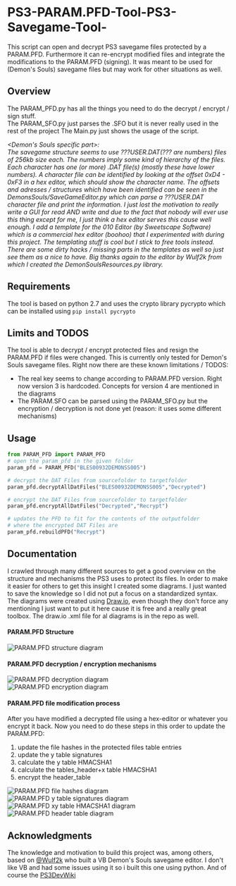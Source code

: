 # PS3-PARAM.PFD-Tool-PS3-Savegame-Tool-
This script can open and decrypt PS3 savegame files protected by a PARAM.PFD. Furthermore it can re-encrypt modified files and integrate the modifications to the PARAM.PFD (signing). It was meant to be used for (Demon's Souls) savegame files but may work for other situations as well.

## Overview
The PARAM_PFD.py has all the things you need to do the decrypt / encrypt / sign stuff.  
The PARAM_SFO.py just parses the .SFO but it is never really used in the rest of the project
The Main.py just shows the usage of the script.    
  
_<Demon's Souls specific part>:_   
_The savegame structure seems to use ???USER.DAT(??? are numbers) files of 256kb size each. The numbers imply some kind of hierarchy of the files. Each character has one (or more) .DAT file(s) (mostly these have lower numbers). A character file can be identified by looking at the offset 0xD4 - 0xF3 in a hex editor, which should show the character name. The offsets and adresses / structures which have been identified can be seen in the DemonsSouls/SaveGameEditor.py which can parse a ???USER.DAT character file and print the information. I just lost the motivation to really write a GUI for read AND write and due to the fact that nobody will ever use this thing except for me, I just think a hex editor serves this cause well enough. I add a template for the 010 Editor (by Sweetscape Software) which is a commercial hex editor (boohoo) that I experimented with during this project. The templating stuff is cool but I stick to free tools instead. There are some dirty hacks / missing parts in the templates as well so just see them as a nice to have. Big thanks again to the editor by Wulf2k from which I created the DemonSoulsResources.py library._  

## Requirements 
The tool is based on python 2.7 and uses the crypto library pycrypto which can be installed using `pip install pycrypto`
## Limits and TODOS
The tool is able to decrypt / encrypt protected files and resign the PARAM.PFD if files were changed. This is currently only tested for Demon's Souls savegame files. Right now there are these known limitations / TODOS:
* The real key seems to change according to PARAM.PFD version. Right now version 3 is hardcoded. Concepts for version 4 are mentioned in the diagrams
* The PARAM.SFO can be parsed using the PARAM_SFO.py but the encryption / decryption is not done yet (reason: it uses some different mechanisms)

## Usage
``` python
from PARAM_PFD import PARAM_PFD
# open the param_pfd in the given folder
param_pfd = PARAM_PFD("BLES00932DEMONSS005")

# decrypt the DAT Files from sourcefolder to targetfolder
param_pfd.decryptAllDatFiles("BLES00932DEMONSS005","Decrypted")

# encrypt the DAT Files from sourcefolder to targetfolder
param_pfd.encryptAllDatFiles("Decrypted","Recrypt")

# updates the PFD to fit for the contents of the outputfolder 
# where the encrypted DAT Files are  
param_pfd.rebuildPFD("Recrypt")

```

## Documentation
I crawled through many different sources to get a good overview on the structure and mechanisms the PS3 uses to protect its files. In order to make it easier for others to get this insight I created some diagrams. I just wanted to save the knowledge so I did not put a focus on a standardized syntax. The diagrams were created using [Draw.io](http://www.draw.io), even though they don't force any mentioning I just want to put it here cause it is free and a really great toolbox. The draw.io .xml file for al diagrams is in the repo as well.  

#### PARAM.PFD Structure
![PARAM.PFD structure diagram](documentation/daw.io%20diagrams/pfdstructure.svg)  
#### PARAM.PFD decryption / encryption mechanisms
![PARAM.PFD decryption diagram](documentation/daw.io%20diagrams/decryption%20and%20encryption%20mechanisms/decrypt.svg)  
![PARAM.PFD encryption diagram](documentation/daw.io%20diagrams/decryption%20and%20encryption%20mechanisms/encrypt.svg)  
#### PARAM.PFD file modification process
After you have modified a decrypted file using a hex-editor or whatever you encrypt it back. Now you need to do these steps in this order to update the PARAM.PFD:
1. update the file hashes in the protected files table entries
1. update the y table signatures
1. calculate the y table HMACSHA1
1. calculate the tables_header+x table HMACSHA1
1. encrypt the header_table

![PARAM.PFD file hashes diagram](documentation/daw.io%20diagrams/PARAM.PFD%20rebuild%20process/filehashes.svg) 
![PARAM.PFD y table signatures diagram](documentation/daw.io%20diagrams/PARAM.PFD%20rebuild%20process/ytablesigs.svg) 
![PARAM.PFD xy table HMACSHA1 diagram](documentation/daw.io%20diagrams/PARAM.PFD%20rebuild%20process/xytablehmac.svg) 
![PARAM.PFD header table diagram](documentation/daw.io%20diagrams/PARAM.PFD%20rebuild%20process/headertable.svg) 



## Acknowledgments
The knowledge and motivation to build this project was, among others, based on [@Wulf2k](http://www.github.com/Wulf2k) who built a VB Demon's Souls savegame editor. I don't like VB and had some issues using it so i built this one using python. And of course the [PS3DevWiki](http://www.psdevwiki.com/ps3/)
